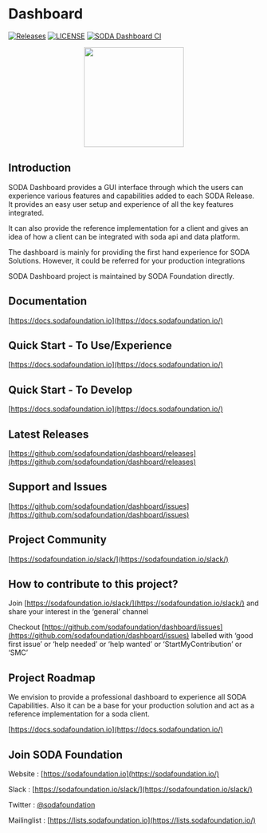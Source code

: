 # Dashboard

[![Releases](https://img.shields.io/github/release/sodafoundation/dashboard/all.svg?style=flat-square)](https://github.com/sodafoundation/dashboard/releases)
[![LICENSE](https://img.shields.io/github/license/sodafoundation/dashboard.svg?style=flat-square)](https://github.com/sodafoundation/dashboard/blob/master/LICENSE)
[![SODA Dashboard CI](https://github.com/sodafoundation/dashboard/actions/workflows/ci.yml/badge.svg)](https://github.com/sodafoundation/dashboard/actions/workflows/ci.yml)  

<p align="center"><img src="https://user-images.githubusercontent.com/19162717/215458960-3c24f4bc-809a-45d0-bddc-62833b3cdcd3.png" width="200" height="200">
</p>

## Introduction

SODA Dashboard provides a GUI interface through which the users can experience various features and capabilities added to each SODA Release. It provides an easy user setup and experience of all the key features integrated.

It can also provide the reference implementation for a client and gives an idea of how a client can be integrated with soda api and data platform.

The dashboard is mainly for providing the first hand experience for SODA Solutions. However, it could be referred for your production integrations

SODA Dashboard project is maintained by SODA Foundation directly.

## Documentation

[https://docs.sodafoundation.io](https://docs.sodafoundation.io/)

## Quick Start - To Use/Experience

[https://docs.sodafoundation.io](https://docs.sodafoundation.io/)

## Quick Start - To Develop

[https://docs.sodafoundation.io](https://docs.sodafoundation.io/)

## Latest Releases

[https://github.com/sodafoundation/dashboard/releases](https://github.com/sodafoundation/dashboard/releases)

## Support and Issues

[https://github.com/sodafoundation/dashboard/issues](https://github.com/sodafoundation/dashboard/issues)

## Project Community

[https://sodafoundation.io/slack/](https://sodafoundation.io/slack/)

## How to contribute to this project?

Join [https://sodafoundation.io/slack/](https://sodafoundation.io/slack/) and share your interest in the ‘general’ channel

Checkout [https://github.com/sodafoundation/dashboard/issues](https://github.com/sodafoundation/dashboard/issues) labelled with ‘good first issue’ or ‘help needed’ or ‘help wanted’ or ‘StartMyContribution’ or ‘SMC’

## Project Roadmap

We envision to provide a professional dashboard to experience all SODA Capabilities. Also it can be a base for your production solution and act as a reference implementation for a soda client.  

[https://docs.sodafoundation.io](https://docs.sodafoundation.io/)

## Join SODA Foundation

Website : [https://sodafoundation.io](https://sodafoundation.io/)

Slack  : [https://sodafoundation.io/slack/](https://sodafoundation.io/slack/)

Twitter  : [@sodafoundation](https://twitter.com/sodafoundation)

Mailinglist  : [https://lists.sodafoundation.io](https://lists.sodafoundation.io/)
